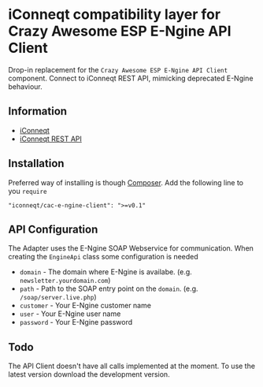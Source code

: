 # iConneqt compatibility layer for Crazy Awesome ESP E-Ngine API Client

Drop-in replacement for the `Crazy Awesome ESP E-Ngine API Client` component.
Connect to iConneqt REST API, mimicking deprecated E-Ngine behaviour.

## Information ##
 - [iConneqt](https://iconneqt.nl/)
 - [iConneqt REST API](https://demo.iconneqt.nl/api/docs/)

## Installation ##
Preferred way of installing is though [Composer](http://getcomposer.org). Add the following line to you `require`

    "iconneqt/cac-e-ngine-client": ">=v0.1"

## API Configuration ##
The Adapter uses the E-Ngine SOAP Webservice for communication. When creating the `EngineApi` class some configuration is needed

 + `domain` - The domain where E-Ngine is availabe. (e.g. `newsletter.yourdomain.com`)
 + `path` - Path to the SOAP entry point on the `domain`. (e.g. `/soap/server.live.php`)
 + `customer` - Your E-Ngine customer name
 + `user` - Your E-Ngine user name
 + `password` - Your E-Ngine password

## Todo ##
The API Client doesn't have all calls implemented at the moment. To use the latest version download the development version.
